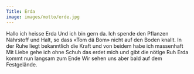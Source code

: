 ```yaml
---
Title: Erda
image: images/motto/erde.jpg
---
```


Hallo ich heisse Erda Und ich bin gern da.
Ich spende den Pflanzen Nährstoff und Halt,
so dass «Tom dä Bom» nicht auf den Boden knallt.
In der Ruhe liegt bekanntlich die Kraft und von beidem habe ich massenhaft
Mit Liebe gehe ich ohne Schuh
das erdet mich und gibt die nötige Ruh
Erda kommt nun langsam zum Ende
Wir sehen uns aber bald auf dem Festgelände.